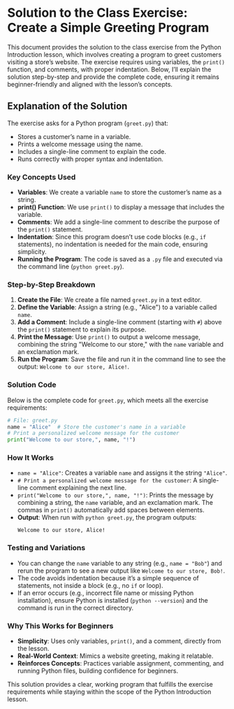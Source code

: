 # **Solution to the Class Exercise: Create a Simple Greeting Program**

This document provides the solution to the class exercise from the Python Introduction lesson, which involves creating a program to greet customers visiting a store’s website. The exercise requires using variables, the `print()` function, and comments, with proper indentation. Below, I’ll explain the solution step-by-step and provide the complete code, ensuring it remains beginner-friendly and aligned with the lesson’s concepts.

## **Explanation of the Solution**

The exercise asks for a Python program (`greet.py`) that:
- Stores a customer’s name in a variable.
- Prints a welcome message using the name.
- Includes a single-line comment to explain the code.
- Runs correctly with proper syntax and indentation.

### **Key Concepts Used**
- **Variables**: We create a variable `name` to store the customer’s name as a string.
- **print() Function**: We use `print()` to display a message that includes the variable.
- **Comments**: We add a single-line comment to describe the purpose of the `print()` statement.
- **Indentation**: Since this program doesn’t use code blocks (e.g., `if` statements), no indentation is needed for the main code, ensuring simplicity.
- **Running the Program**: The code is saved as a `.py` file and executed via the command line (`python greet.py`).

### **Step-by-Step Breakdown**
1. **Create the File**: We create a file named `greet.py` in a text editor.
2. **Define the Variable**: Assign a string (e.g., "Alice") to a variable called `name`.
3. **Add a Comment**: Include a single-line comment (starting with `#`) above the `print()` statement to explain its purpose.
4. **Print the Message**: Use `print()` to output a welcome message, combining the string "Welcome to our store," with the `name` variable and an exclamation mark.
5. **Run the Program**: Save the file and run it in the command line to see the output: `Welcome to our store, Alice!`.

### **Solution Code**
Below is the complete code for `greet.py`, which meets all the exercise requirements:

```python
# File: greet.py
name = "Alice"  # Store the customer's name in a variable
# Print a personalized welcome message for the customer
print("Welcome to our store,", name, "!")
```

### **How It Works**
- `name = "Alice"`: Creates a variable `name` and assigns it the string `"Alice"`.
- `# Print a personalized welcome message for the customer`: A single-line comment explaining the next line.
- `print("Welcome to our store,", name, "!")`: Prints the message by combining a string, the `name` variable, and an exclamation mark. The commas in `print()` automatically add spaces between elements.
- **Output**: When run with `python greet.py`, the program outputs:
  ```
  Welcome to our store, Alice!
  ```

### **Testing and Variations**
- You can change the `name` variable to any string (e.g., `name = "Bob"`) and rerun the program to see a new output like `Welcome to our store, Bob!`.
- The code avoids indentation because it’s a simple sequence of statements, not inside a block (e.g., no `if` or loop).
- If an error occurs (e.g., incorrect file name or missing Python installation), ensure Python is installed (`python --version`) and the command is run in the correct directory.

### **Why This Works for Beginners**
- **Simplicity**: Uses only variables, `print()`, and a comment, directly from the lesson.
- **Real-World Context**: Mimics a website greeting, making it relatable.
- **Reinforces Concepts**: Practices variable assignment, commenting, and running Python files, building confidence for beginners.

This solution provides a clear, working program that fulfills the exercise requirements while staying within the scope of the Python Introduction lesson.
